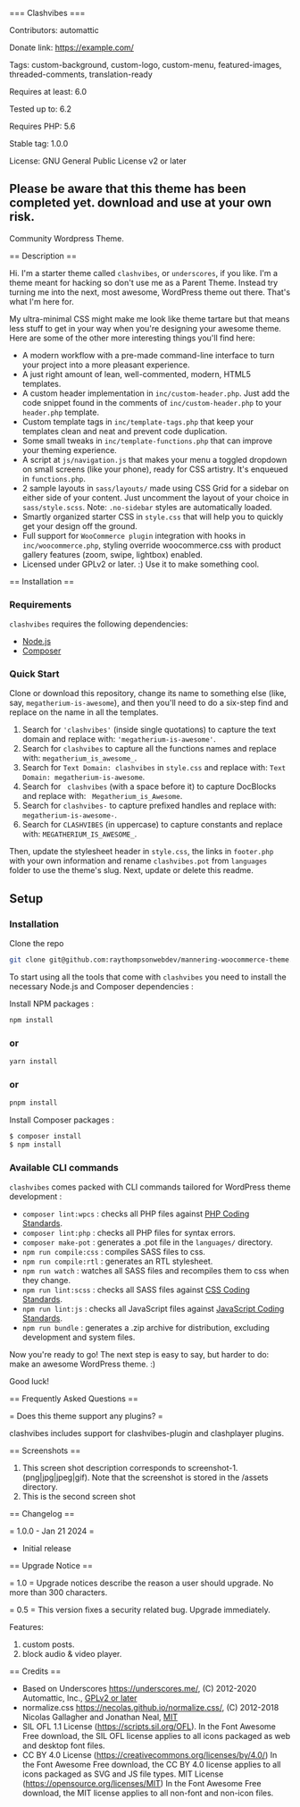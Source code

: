 === Clashvibes ===

Contributors: automattic

Donate link: https://example.com/

Tags: custom-background, custom-logo, custom-menu, featured-images, threaded-comments, translation-ready

Requires at least: 6.0

Tested up to: 6.2

Requires PHP: 5.6

Stable tag: 1.0.0

License: GNU General Public License v2 or later

## Please be aware that this theme has been completed yet. download and use at your own risk.

Community Wordpress Theme.

== Description ==

Hi. I'm a starter theme called `clashvibes`, or `underscores`, if you like. I'm a theme meant for hacking so don't use me as a Parent Theme. Instead try turning me into the next, most awesome, WordPress theme out there. That's what I'm here for.

My ultra-minimal CSS might make me look like theme tartare but that means less stuff to get in your way when you're designing your awesome theme. Here are some of the other more interesting things you'll find here:

- A modern workflow with a pre-made command-line interface to turn your project into a more pleasant experience.
- A just right amount of lean, well-commented, modern, HTML5 templates.
- A custom header implementation in `inc/custom-header.php`. Just add the code snippet found in the comments of `inc/custom-header.php` to your `header.php` template.
- Custom template tags in `inc/template-tags.php` that keep your templates clean and neat and prevent code duplication.
- Some small tweaks in `inc/template-functions.php` that can improve your theming experience.
- A script at `js/navigation.js` that makes your menu a toggled dropdown on small screens (like your phone), ready for CSS artistry. It's enqueued in `functions.php`.
- 2 sample layouts in `sass/layouts/` made using CSS Grid for a sidebar on either side of your content. Just uncomment the layout of your choice in `sass/style.scss`.
  Note: `.no-sidebar` styles are automatically loaded.
- Smartly organized starter CSS in `style.css` that will help you to quickly get your design off the ground.
- Full support for `WooCommerce plugin` integration with hooks in `inc/woocommerce.php`, styling override woocommerce.css with product gallery features (zoom, swipe, lightbox) enabled.
- Licensed under GPLv2 or later. :) Use it to make something cool.

== Installation ==

### Requirements

`clashvibes` requires the following dependencies:

- [Node.js](https://nodejs.org/)
- [Composer](https://getcomposer.org/)

### Quick Start

Clone or download this repository, change its name to something else (like, say, `megatherium-is-awesome`), and then you'll need to do a six-step find and replace on the name in all the templates.

1. Search for `'clashvibes'` (inside single quotations) to capture the text domain and replace with: `'megatherium-is-awesome'`.
2. Search for `clashvibes` to capture all the functions names and replace with: `megatherium_is_awesome_`.
3. Search for `Text Domain: clashvibes` in `style.css` and replace with: `Text Domain: megatherium-is-awesome`.
4. Search for <code>&nbsp;clashvibes</code> (with a space before it) to capture DocBlocks and replace with: <code>&nbsp;Megatherium_is_Awesome</code>.
5. Search for `clashvibes-` to capture prefixed handles and replace with: `megatherium-is-awesome-`.
6. Search for `CLASHVIBES` (in uppercase) to capture constants and replace with: `MEGATHERIUM_IS_AWESOME_`.

Then, update the stylesheet header in `style.css`, the links in `footer.php` with your own information and rename `clashvibes.pot` from `languages` folder to use the theme's slug. Next, update or delete this readme.

## Setup

### Installation

Clone the repo

```sh
git clone git@github.com:raythompsonwebdev/mannering-woocommerce-theme.git
```

To start using all the tools that come with `clashvibes` you need to install the necessary Node.js and Composer dependencies :

Install NPM packages :

```sh
npm install
```

### or

```sh
yarn install
```

### or

```sh
pnpm install
```

Install Composer packages :

```sh
$ composer install
$ npm install
```

### Available CLI commands

`clashvibes` comes packed with CLI commands tailored for WordPress theme development :

- `composer lint:wpcs` : checks all PHP files against [PHP Coding Standards](https://developer.wordpress.org/coding-standards/wordpress-coding-standards/php/).
- `composer lint:php` : checks all PHP files for syntax errors.
- `composer make-pot` : generates a .pot file in the `languages/` directory.
- `npm run compile:css` : compiles SASS files to css.
- `npm run compile:rtl` : generates an RTL stylesheet.
- `npm run watch` : watches all SASS files and recompiles them to css when they change.
- `npm run lint:scss` : checks all SASS files against [CSS Coding Standards](https://developer.wordpress.org/coding-standards/wordpress-coding-standards/css/).
- `npm run lint:js` : checks all JavaScript files against [JavaScript Coding Standards](https://developer.wordpress.org/coding-standards/wordpress-coding-standards/javascript/).
- `npm run bundle` : generates a .zip archive for distribution, excluding development and system files.

Now you're ready to go! The next step is easy to say, but harder to do: make an awesome WordPress theme. :)

Good luck!

== Frequently Asked Questions ==

= Does this theme support any plugins? =

clashvibes includes support for clashvibes-plugin and clashplayer plugins.

== Screenshots ==

1. This screen shot description corresponds to screenshot-1.(png|jpg|jpeg|gif). Note that the screenshot is stored in the /assets directory.
2. This is the second screen shot

== Changelog ==

= 1.0.0 - Jan 21 2024 =

- Initial release

== Upgrade Notice ==

= 1.0 =
Upgrade notices describe the reason a user should upgrade. No more than 300 characters.

= 0.5 =
This version fixes a security related bug. Upgrade immediately.

Features:

1. custom posts.
2. block audio & video player.

== Credits ==

- Based on Underscores https://underscores.me/, (C) 2012-2020 Automattic, Inc., [GPLv2 or later](https://www.gnu.org/licenses/gpl-2.0.html)
- normalize.css https://necolas.github.io/normalize.css/, (C) 2012-2018 Nicolas Gallagher and Jonathan Neal, [MIT](https://opensource.org/licenses/MIT)
- SIL OFL 1.1 License (https://scripts.sil.org/OFL). In the Font Awesome Free download, the SIL OFL license applies to all icons packaged as web and desktop font files.
- CC BY 4.0 License (https://creativecommons.org/licenses/by/4.0/) In the Font Awesome Free download, the CC BY 4.0 license applies to all icons packaged as SVG and JS file types.
  MIT License (https://opensource.org/licenses/MIT) In the Font Awesome Free download, the MIT license applies to all non-font and non-icon files.
